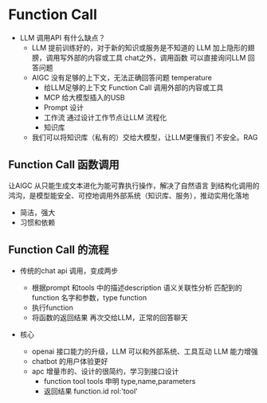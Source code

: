 #  Function Call

- LLM 调用API  有什么缺点？
   - LLM 提前训练好的，对于新的知识或服务是不知道的
     LLM 加上隐形的翅膀，调用写外部的内容或工具
     chat之外，调用函数
     可以直接询问LLM 回答问题
   - AIGC 没有足够的上下文，无法正确回答问题
       temperature 
       - 给LLM足够的上下文 
           Function Call 调用外部的内容或工具
       - MCP 
           给大模型插入的USB 
       - Prompt 设计
       - 工作流
           通过设计工作节点让LLM 流程化
       - 知识库
   - 我们可以将知识库（私有的）交给大模型，让LLM更懂我们
   不安全。RAG

## Function Call 函数调用
   让AIGC 从只能生成文本进化为能可靠执行操作，解决了自然语言
   到结构化调用的鸿沟，是模型能安全、可控地调用外部系统（知识库、服务），推动实用化落地

   
   - 简洁，强大
   - 习惯和依赖

## Function Call 的流程

- 传统的chat api 调用，变成两步
    - 根据prompt 和tools 中的描述description 语义关联性分析
      匹配到的function 名字和参数，type function
    - 执行function
    - 将函数的返回结果 再次交给LLM，正常的回答聊天


- 核心
    - openai 接口能力的升级，LLM 可以和外部系统、工具互动
       LLM 能力增强
    - chatbot 的用户体验更好 
    - apc 增量市的、设计的很简约，学习到接口设计
        - function tool tools 申明
           type,name,parameters
        - 返回结果 function.id 
            rol:'tool'